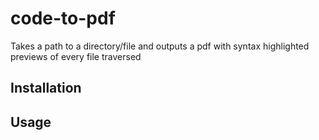 # code-to-pdf

Takes a path to a directory/file and outputs a pdf with syntax highlighted previews of every file traversed

## Installation

## Usage
